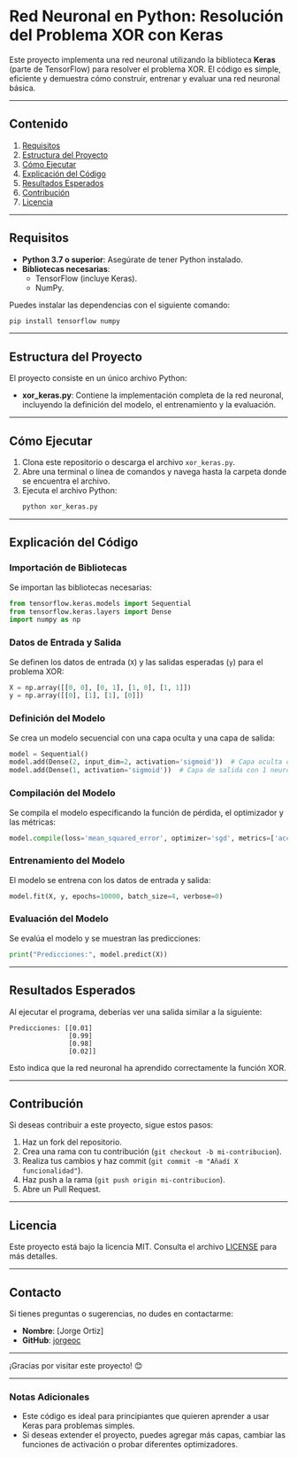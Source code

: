 # Red Neuronal en Python: Resolución del Problema XOR con Keras

Este proyecto implementa una red neuronal utilizando la biblioteca **Keras** (parte de TensorFlow) para resolver el problema XOR. El código es simple, eficiente y demuestra cómo construir, entrenar y evaluar una red neuronal básica.

---

## **Contenido**
1. [Requisitos](#requisitos)
2. [Estructura del Proyecto](#estructura-del-proyecto)
3. [Cómo Ejecutar](#cómo-ejecutar)
4. [Explicación del Código](#explicación-del-código)
5. [Resultados Esperados](#resultados-esperados)
6. [Contribución](#contribución)
7. [Licencia](#licencia)

---

## **Requisitos**
- **Python 3.7 o superior**: Asegúrate de tener Python instalado.
- **Bibliotecas necesarias**:
  - TensorFlow (incluye Keras).
  - NumPy.

Puedes instalar las dependencias con el siguiente comando:
```bash
pip install tensorflow numpy
```

---

## **Estructura del Proyecto**
El proyecto consiste en un único archivo Python:
- **xor_keras.py**: Contiene la implementación completa de la red neuronal, incluyendo la definición del modelo, el entrenamiento y la evaluación.

---

## **Cómo Ejecutar**
1. Clona este repositorio o descarga el archivo `xor_keras.py`.
2. Abre una terminal o línea de comandos y navega hasta la carpeta donde se encuentra el archivo.
3. Ejecuta el archivo Python:
   ```bash
   python xor_keras.py
   ```

---

## **Explicación del Código**

### **Importación de Bibliotecas**
Se importan las bibliotecas necesarias:
```python
from tensorflow.keras.models import Sequential
from tensorflow.keras.layers import Dense
import numpy as np
```

### **Datos de Entrada y Salida**
Se definen los datos de entrada (`X`) y las salidas esperadas (`y`) para el problema XOR:
```python
X = np.array([[0, 0], [0, 1], [1, 0], [1, 1]])
y = np.array([[0], [1], [1], [0]])
```

### **Definición del Modelo**
Se crea un modelo secuencial con una capa oculta y una capa de salida:
```python
model = Sequential()
model.add(Dense(2, input_dim=2, activation='sigmoid'))  # Capa oculta con 2 neuronas
model.add(Dense(1, activation='sigmoid'))  # Capa de salida con 1 neurona
```

### **Compilación del Modelo**
Se compila el modelo especificando la función de pérdida, el optimizador y las métricas:
```python
model.compile(loss='mean_squared_error', optimizer='sgd', metrics=['accuracy'])
```

### **Entrenamiento del Modelo**
El modelo se entrena con los datos de entrada y salida:
```python
model.fit(X, y, epochs=10000, batch_size=4, verbose=0)
```

### **Evaluación del Modelo**
Se evalúa el modelo y se muestran las predicciones:
```python
print("Predicciones:", model.predict(X))
```

---

## **Resultados Esperados**
Al ejecutar el programa, deberías ver una salida similar a la siguiente:
```
Predicciones: [[0.01]
               [0.99]
               [0.98]
               [0.02]]
```
Esto indica que la red neuronal ha aprendido correctamente la función XOR.

---

## **Contribución**
Si deseas contribuir a este proyecto, sigue estos pasos:
1. Haz un fork del repositorio.
2. Crea una rama con tu contribución (`git checkout -b mi-contribucion`).
3. Realiza tus cambios y haz commit (`git commit -m "Añadí X funcionalidad"`).
4. Haz push a la rama (`git push origin mi-contribucion`).
5. Abre un Pull Request.

---

## **Licencia**
Este proyecto está bajo la licencia MIT. Consulta el archivo [LICENSE](LICENSE) para más detalles.

---

## **Contacto**
Si tienes preguntas o sugerencias, no dudes en contactarme:
- **Nombre**: [Jorge Ortiz]
- **GitHub**: [jorgeoc](https://github.com/jorgeoc)

---

¡Gracias por visitar este proyecto! 😊

---

### **Notas Adicionales**
- Este código es ideal para principiantes que quieren aprender a usar Keras para problemas simples.
- Si deseas extender el proyecto, puedes agregar más capas, cambiar las funciones de activación o probar diferentes optimizadores.

